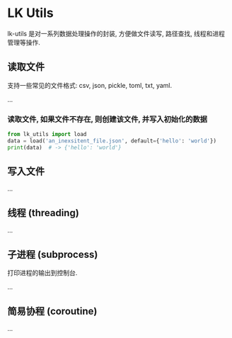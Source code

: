 # LK Utils

lk-utils 是对一系列数据处理操作的封装, 方便做文件读写, 路径查找, 线程和进程管理等操作.

## 读取文件

支持一些常见的文件格式: csv, json, pickle, toml, txt, yaml.

...

### 读取文件, 如果文件不存在, 则创建该文件, 并写入初始化的数据

```python
from lk_utils import load
data = load('an_inexsitent_file.json', default={'hello': 'world'})
print(data)  # -> {'hello': 'world'}
```

## 写入文件

...

## 线程 (threading)

...

## 子进程 (subprocess)

打印进程的输出到控制台.

...

## 简易协程 (coroutine)

...

